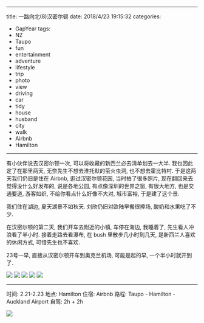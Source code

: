 
---
title: 一路向北(8)汉密尔顿
date: 2018/4/23 19:15:32
categories: 
- GapYear
tags:
- NZ
- Taupo
- fun
- entertainment
- adventure
- lifestyle
- trip
- photo
- view
- driving
- car 
- tidy
- house
- husband
- city
- walk
- Airbnb
- Hamilton

---

有小伙伴说去汉密尔顿一次, 可以将收藏的新西兰必去清单划去一大半. 我也因此定了在那里两天, 无奈先生不想去淮托默的萤火虫洞, 也不想去霍比特村. 于是这两天我们仍旧是住在 Airbnb, 逛过汉密尔顿花园, 当时拍了很多照片, 现在翻回来去觉得没什么好发布的, 说是各地公园, 有点像深圳的世界之窗, 有很大地方, 也是交通要道, 游客如织, 不给你看点什么好像不大对, 城市富裕, 于是建了这个景. 

我们住在湖边, 夏天湖景不如秋天. 刘欣仍旧对欧陆早餐很捧场, 酸奶和水果吃了不少. 

在汉密尔顿的第二天, 我们开车去附近的小镇, 车停在海边, 我睡着了, 先生看人冲浪看了半小时. 接着走路去看瀑布, 在 bush 里散步几小时到几天, 是新西兰人喜欢的休闲方式, 可惜先生也不喜欢. 

23号一早, 直接从汉密尔顿开车到奥克兰机场, 可能是起的早, 一个半小时就开到了.

![](https://ws3.sinaimg.cn/large/006tNc79ly1fqmls5r1t8j31kw16ox6p.jpg)
![](https://ws1.sinaimg.cn/large/006tNc79ly1fqmlrsq2llj31kw16o1l1.jpg)
![](https://ws3.sinaimg.cn/large/006tNc79ly1fqmlqskesdj31kw23vhdw.jpg)
![](https://ws1.sinaimg.cn/large/006tNc79ly1fqmlpvwsa3j31kw16onpe.jpg)
![](https://ws1.sinaimg.cn/large/006tNc79ly1fqmlpeke7aj31kw16ou0y.jpg)

***

时间: 2.21-2.23
地点: Hamilton
住宿: Airbnb
路程: Taupo - Hamilton - Auckland Airport
自驾: 2h + 2h

![](https://ws1.sinaimg.cn/large/006tNc79ly1fqmm1z5dedj30o60zm4bc.jpg)